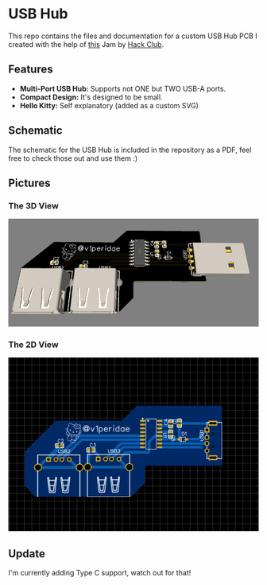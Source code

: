 # USB Hub

This repo contains the files and documentation for a custom USB Hub PCB I created with the help of [this](https://jams.hackclub.com/batch/usb-hub) Jam by [Hack Club](https://hackclub.com/). 

## Features
- **Multi-Port USB Hub:** Supports not ONE but TWO USB-A ports.
- **Compact Design:** It's designed to be small.
- **Hello Kitty:** Self explanatory (added as a custom SVG)
  
## Schematic
The schematic for the USB Hub is included in the repository as a PDF, feel free to check those out and use them :)


## Pictures
### The 3D View
![Pictures](3dimg.png)

### The 2D View
![Pictues](2dimg.png)

## Update
I'm currently adding Type C support, watch out for that!

